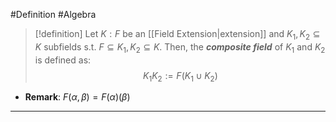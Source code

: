 #Definition  #Algebra 

> [!definition]
> Let $K:F$ be an [[Field Extension|extension]] and $K_{1},K_{2}\subseteq K$ subfields s.t. $F\subseteq K_{1},K_{2}\subseteq K$. Then, the ***composite field*** of $K_{1}$ and $K_{2}$ is defined as: $$K_{1}K_{2}:=F(K_{1}\cup K_{2})$$
- **Remark**: $F(\alpha,\beta)=F(\alpha)(\beta)$
---